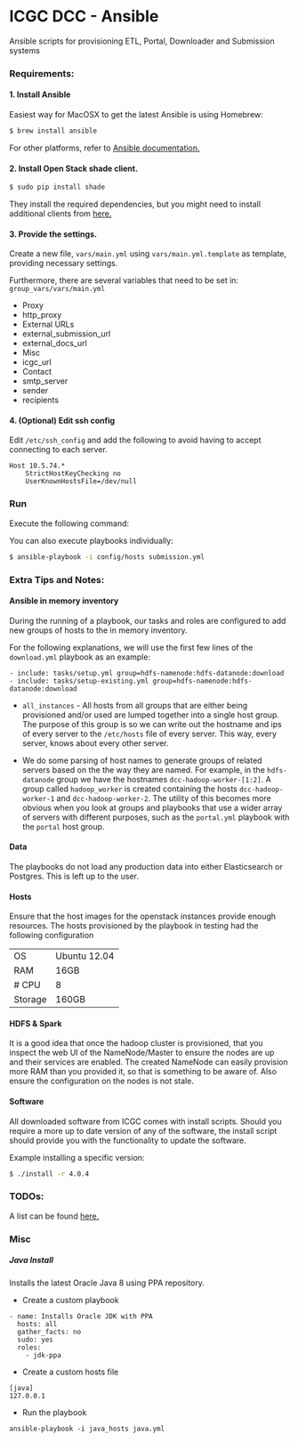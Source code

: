 # ICGC DCC - Ansible

Ansible scripts for provisioning ETL, Portal, Downloader and Submission systems

### Requirements:

#### 1. Install Ansible

Easiest way for MacOSX to get the latest Ansible is using Homebrew:

```bash
$ brew install ansible
```

For other platforms, refer to [Ansible documentation.](http://docs.ansible.com/intro_installation.html)

#### 2. Install Open Stack shade client.

```bash
$ sudo pip install shade
```

They install the required dependencies, but you might need to install additional clients from [here.](http://docs.openstack.org/user-guide/content/install_clients.html)


#### 3. Provide the settings.

Create a new file, `vars/main.yml` using `vars/main.yml.template` as template, providing necessary settings.

Furthermore, there are several variables that need to be set in: `group_vars/vars/main.yml`

* Proxy
 * http_proxy
* External URLs
 * external_submission_url
 * external_docs_url
* Misc
 * icgc_url
* Contact
 * smtp_server
 * sender
 * recipients

#### 4. (Optional) Edit ssh config

Edit `/etc/ssh_config` and add the following to avoid having to accept connecting to each server.

```
Host 10.5.74.*
	StrictHostKeyChecking no
	UserKnownHostsFile=/dev/null
```


### Run

Execute the following command:

You can also execute playbooks individually:

```bash
$ ansible-playbook -i config/hosts submission.yml
```

### Extra Tips and Notes:

#### Ansible in memory inventory

During the running of a playbook, our tasks and roles are configured to add new groups of hosts to the in memory inventory.

For the following explanations, we will use the first few lines of the `download.yml` playbook as an example:
```
- include: tasks/setup.yml group=hdfs-namenode:hdfs-datanode:download
- include: tasks/setup-existing.yml group=hdfs-namenode:hdfs-datanode:download
```

* `all_instances` - All hosts from all groups that are either being provisioned and/or used are lumped together into a single host group.
The purpose of this group is so we can write out the hostname and ips of every server to the `/etc/hosts` file of every server. This way, 
every server, knows about every other server.

* We do some parsing of host names to generate groups of related servers based on the the way they are named. For example,
in the `hdfs-datanode` group we have the hostnames `dcc-hadoop-worker-[1:2]`. A group called `hadoop_worker` is created containing 
the hosts `dcc-hadoop-worker-1` and `dcc-hadoop-worker-2`. The utility of this becomes more obvious when you look at groups and playbooks that use
a wider array of servers with different purposes, such as the `portal.yml` playbook with the `portal` host group. 


#### Data

The playbooks do not load any production data into either Elasticsearch or Postgres. This
is left up to the user. 

#### Hosts
Ensure that the host images for the openstack instances provide enough resources. 
The hosts provisioned by the playbook in testing had the following configuration

|   |   |
|---|---|
| OS | Ubuntu 12.04 |
| RAM | 16GB |
| # CPU | 8 |
| Storage | 160GB |

#### HDFS & Spark

It is a good idea that once the hadoop cluster is provisioned, that you inspect the web UI of the NameNode/Master to ensure
the nodes are up and their services are enabled. The created NameNode can easily provision more 
RAM than you provided it, so that is something to be aware of. Also ensure the configuration on the nodes
is not stale.

#### Software
All downloaded software from ICGC comes with install scripts. Should you require a more up to date
version of any of the software, the install script should provide you with the functionality to update
the software. 

Example installing a specific version:
```bash
$ ./install -r 4.0.4
```

### TODOs:

A list can be found [here.](https://jira.oicr.on.ca/browse/DCC-2962)

### Misc

##### Java Install
Installs the latest Oracle Java 8 using PPA repository.

- Create a custom playbook

```
- name: Installs Oracle JDK with PPA
  hosts: all
  gather_facts: no
  sudo: yes
  roles:
    - jdk-ppa
```
- Create a custom hosts file

```
[java]
127.0.0.1
```

- Run the playbook

```
ansible-playbook -i java_hosts java.yml
```
